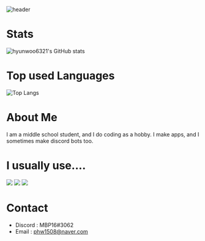 ![header](https://capsule-render.vercel.app/api?type=wave&color=gradient&height=300&section=header&text=Park%20HyunWoo&fontSize=90)

# Stats
![hyunwoo6321's GitHub stats](https://github-readme-stats.vercel.app/api?username=hyunwoo6321&count_private=true&show_icons=true&theme=darcula)

# Top used Languages
![Top Langs](https://github-readme-stats.vercel.app/api/top-langs/?username=hyunwoo6321)

# About Me
I am a middle school student, and I do coding as a hobby.
I make apps, and I sometimes make discord bots too.

# I usually use....
<img src="https://img.shields.io/badge/Python-3766AB?style=flat&logo=Python&logoColor=white"/></a> 
<img src="https://img.shields.io/badge/Swift-FA7343?style=flat&logo=Swift&logoColor=white"/></a> 
<img src="https://img.shields.io/badge/Kotlin-0095D5?style=flat&logo=Kotlin&logoColor=white"/></a> 

# Contact
- Discord : MBP16#3062
- Email : phw1508@naver.com
